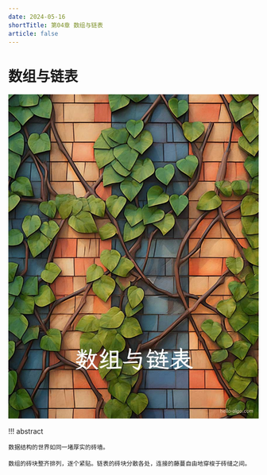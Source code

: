 ```yaml
---
date: 2024-05-16
shortTitle: 第04章 数组与链表
article: false
---
```








# 数组与链表

![数组与链表](./HelloAlgo.assets/chapter_array_and_linkedlist.jpg)

!!! abstract

    数据结构的世界如同一堵厚实的砖墙。
    
    数组的砖块整齐排列，逐个紧贴。链表的砖块分散各处，连接的藤蔓自由地穿梭于砖缝之间。

